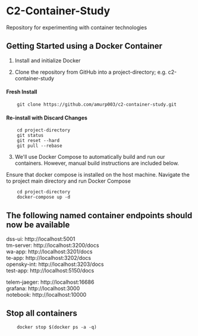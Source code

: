 # C2-Container-Study
Repository for experimenting with container technologies

## Getting Started using a Docker Container

1. Install and initialize Docker

2. Clone the repository from GitHub into a project-directory; e.g. c2-container-study

#### Fresh Install

        git clone https://github.com/amurp003/c2-container-study.git

#### Re-install with Discard Changes

        cd project-directory
        git status
        git reset --hard
        git pull --rebase

3. We'll use Docker Compose to automatically build and run our containers. However, manual build instructions are included below. 

Ensure that docker compose is installed on the host machine. Navigate the to project main directory and run Docker Compose

        cd project-directory
        docker-compose up -d

## The following named container endpoints should now be available

dss-ui:         http://localhost:5001  
tm-server:      http://localhost:3200/docs  
wa-app:         http://localhost:3201/docs  
te-app:         http://localhost:3202/docs   
opensky-int:    http://localhost:3203/docs  
test-app:       http://localhost:5150/docs 
  
telem-jaeger:   http://localhost:16686  
grafana:        http://localhost:3000  
notebook:       http://localhost:10000

## Stop all containers

        docker stop $(docker ps -a -q)


